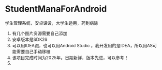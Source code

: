 # StudentManaForAndroid
学生管理系统，安卓课设，大学生适用，药到病除

1. 有几个图片资源需要自己添加
2. 安卓版本是SDK26
3. 可以用IDEA跑，也可以用Android Studio ，我开发用的是IDEA，所以用AS可能需要自己手动移植
4. 该项目完成时间为2025年，日期新鲜，版本先进，可以参考！
5. 
